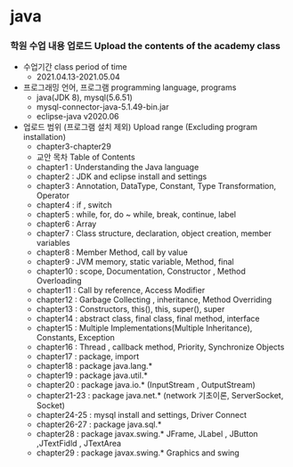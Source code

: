 # java  
### 학원 수업 내용 업로드 Upload the contents of the academy class   
+ 수업기간 class period of time  
  - 2021.04.13-2021.05.04    
+ 프로그래밍 언어, 프로그램  programming language, programs
  - java(JDK 8), mysql(5.6.51)
  - mysql-connector-java-5.1.49-bin.jar
  - eclipse-java v2020.06
+ 업로드 범위 (프로그램 설치 제외) Upload range (Excluding program installation)  
  - chapter3-chapter29 
  - 교안 목차 Table of Contents  
  * chapter1 : Understanding the Java language
  * chapter2 : JDK and eclipse install and settings
  * chapter3 : Annotation, DataType, Constant, Type Transformation, Operator  
  * chapter4 : if , switch  
  * chapter5 : while, for, do ~ while, break, continue, label  
  * chapter6 : Array  
  * chapter7 : Class structure, declaration, object creation, member variables  
  * chapter8 : Member Method, call by value  
  * chapter9 : JVM memory, static variable, Method, final   
  * chapter10 : scope, Documentation, Constructor , Method Overloading  
  * chapter11 : Call by reference, Access Modifier  
  * chapter12 : Garbage Collecting , inheritance, Method Overriding  
  * chapter13 : Constructors, this(), this, super(), super  
  * chapter14 : abstract class, final class, final method, interface  
  * chapter15 : Multiple Implementations(Multiple Inheritance), Constants, Exception  
  * chapter16 : Thread , callback method, Priority, Synchronize Objects   
  * chapter17 : package, import  
  * chapter18 : package java.lang.*  
  * chapter19 : package java.util.*  
  * chapter20 : package java.io.* (InputStream , OutputStream)  
  * chapter21-23 : package java.net.* (network 기초이론, ServerSocket, Socket)  
  * chapter24-25 : mysql install and settings, Driver Connect  
  * chapter26-27 : package java.sql.*  
  * chapter28 : package javax.swing.* JFrame, JLabel , JButton ,JTextFidld , JTextArea  
  * chapter29 : package javax.swing.* Graphics and swing   
